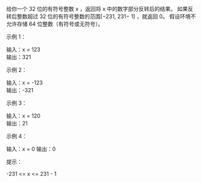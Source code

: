 给你一个 32 位的有符号整数 x ，返回将 x 中的数字部分反转后的结果。
如果反转后整数超过 32 位的有符号整数的范围[−231, 231− 1] ，就返回 0。
假设环境不允许存储 64 位整数（有符号或无符号）。

示例 1：

输入：x = 123  
输出：321  

示例 2：

输入：x = -123  
输出：-321  

示例 3：

输入：x = 120  
输出：21  

示例 4：

输入：x = 0
输出：0

提示：

-231 <= x <= 231 - 1

